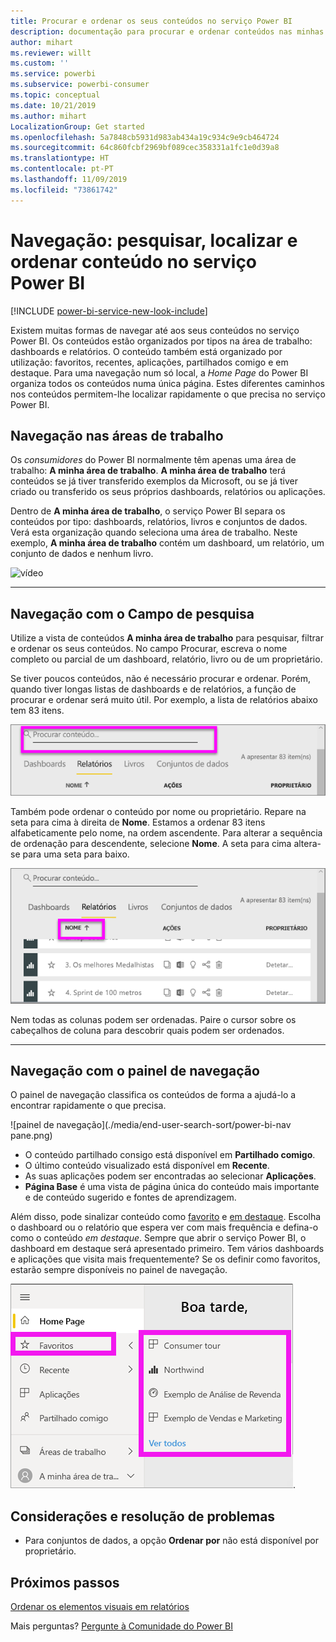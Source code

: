 ```yaml
---
title: Procurar e ordenar os seus conteúdos no serviço Power BI
description: documentação para procurar e ordenar conteúdos nas minhas áreas de trabalho do Power BI
author: mihart
ms.reviewer: willt
ms.custom: ''
ms.service: powerbi
ms.subservice: powerbi-consumer
ms.topic: conceptual
ms.date: 10/21/2019
ms.author: mihart
LocalizationGroup: Get started
ms.openlocfilehash: 5a7848cb5931d983ab434a19c934c9e9cb464724
ms.sourcegitcommit: 64c860fcbf2969bf089cec358331a1fc1e0d39a8
ms.translationtype: HT
ms.contentlocale: pt-PT
ms.lasthandoff: 11/09/2019
ms.locfileid: "73861742"
---
```

# <a name="navigation-searching-finding-and-sorting-content-in-power-bi-service"></a>Navegação: pesquisar, localizar e ordenar conteúdo no serviço Power BI

[!INCLUDE [power-bi-service-new-look-include](../includes/power-bi-service-new-look-include.md)]

Existem muitas formas de navegar até aos seus conteúdos no serviço Power BI. Os conteúdos estão organizados por tipos na área de trabalho: dashboards e relatórios.  O conteúdo também está organizado por utilização: favoritos, recentes, aplicações, partilhados comigo e em destaque. Para uma navegação num só local, a *Home Page* do Power BI organiza todos os conteúdos numa única página. Estes diferentes caminhos nos conteúdos permitem-lhe localizar rapidamente o que precisa no serviço Power BI.  

## <a name="navigation-within-workspaces"></a>Navegação nas áreas de trabalho

Os *consumidores* do Power BI normalmente têm apenas uma área de trabalho: **A minha área de trabalho**. **A minha área de trabalho** terá conteúdos se já tiver transferido exemplos da Microsoft, ou se já tiver criado ou transferido os seus próprios dashboards, relatórios ou aplicações.  

Dentro de **A minha área de trabalho**, o serviço Power BI separa os conteúdos por tipo: dashboards, relatórios, livros e conjuntos de dados. Verá esta organização quando seleciona uma área de trabalho. Neste exemplo, **A minha área de trabalho** contém um dashboard, um relatório, um conjunto de dados e nenhum livro.

![vídeo](./media/end-user-search-sort/myworkspace/myworkspace.gif)

________________________________________
## <a name="navigation-using-the-search-field"></a>Navegação com o Campo de pesquisa
Utilize a vista de conteúdos **A minha área de trabalho** para pesquisar, filtrar e ordenar os seus conteúdos. No campo Procurar, escreva o nome completo ou parcial de um dashboard, relatório, livro ou de um proprietário.  

Se tiver poucos conteúdos, não é necessário procurar e ordenar.  Porém, quando tiver longas listas de dashboards e de relatórios, a função de procurar e ordenar será muito útil. Por exemplo, a lista de relatórios abaixo tem 83 itens. 

![procurar um relatório](./media/end-user-experience/power-bi-search.png)

Também pode ordenar o conteúdo por nome ou proprietário. Repare na seta para cima à direita de **Nome**. Estamos a ordenar 83 itens alfabeticamente pelo nome, na ordem ascendente. Para alterar a sequência de ordenação para descendente, selecione **Nome**. A seta para cima altera-se para uma seta para baixo.

![ordenar conteúdos](./media/end-user-experience/power-bi-sort-new.png)

Nem todas as colunas podem ser ordenadas. Paire o cursor sobre os cabeçalhos de coluna para descobrir quais podem ser ordenados.

___________________________________________________________________
## <a name="navigation-using-the-nav-pane"></a>Navegação com o painel de navegação
O painel de navegação classifica os conteúdos de forma a ajudá-lo a encontrar rapidamente o que precisa.  

![painel de navegação](./media/end-user-search-sort/power-bi-nav pane.png)


- O conteúdo partilhado consigo está disponível em **Partilhado comigo**.
- O último conteúdo visualizado está disponível em **Recente**. 
- As suas aplicações podem ser encontradas ao selecionar **Aplicações**.
- **Página Base** é uma vista de página única do conteúdo mais importante e de conteúdo sugerido e fontes de aprendizagem.

Além disso, pode sinalizar conteúdo como [favorito](end-user-favorite.md) e [em destaque](end-user-featured.md). Escolha o dashboard ou o relatório que espera ver com mais frequência e defina-o como o conteúdo *em destaque*. Sempre que abrir o serviço Power BI, o dashboard em destaque será apresentado primeiro. Tem vários dashboards e aplicações que visita mais frequentemente? Se os definir como favoritos, estarão sempre disponíveis no painel de navegação.

![Lista de opções Favoritos](./media/end-user-search-sort/power-bi-favorite.png).



## <a name="considerations-and-troubleshooting"></a>Considerações e resolução de problemas
* Para conjuntos de dados, a opção **Ordenar por** não está disponível por proprietário.

## <a name="next-steps"></a>Próximos passos
[Ordenar os elementos visuais em relatórios](end-user-change-sort.md)

Mais perguntas? [Pergunte à Comunidade do Power BI](https://community.powerbi.com/)
